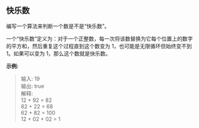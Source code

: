 ## 快乐数

编写一个算法来判断一个数是不是“快乐数”。

一个“快乐数”定义为：对于一个正整数，每一次将该数替换为它每个位置上的数字的平方和，然后重复这个过程直到这个数变为 1，也可能是无限循环但始终变不到 1。如果可以变为 1，那么这个数就是快乐数。

**示例:** 

> 输入: 19  
> 输出: true  
> 解释:   
> 12 + 92 = 82  
> 82 + 22 = 68  
> 62 + 82 = 100  
> 12 + 02 + 02 = 1  
